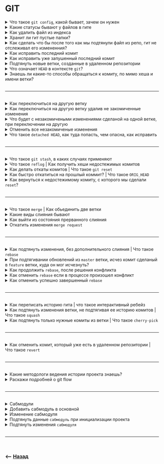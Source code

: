 # GIT

<details>
<summary> Что такое <code>git config</code>, какой бывает, зачем он нужен</summary>

![illustration](https://raw.githubusercontent.com/webster6667/documentation/master/documentation-data/illustrations/dd-up.svg)

🔹 Файл конфигурации, из которого `git` берет дополнительную информацию  
&emsp;&emsp; 🎯 Алиасы  
&emsp;&emsp; 🎯 Игноры  
&emsp;&emsp; 🎯 Данные автора  
&emsp;&emsp; 🎯 Формат логов  
&emsp;&emsp; 🎯 Редактор  


🔹 Бывают трех видов  
&emsp;&emsp; 🎯 `--system` на всех пользователей `PC`  
&emsp;&emsp; 🎯 `--global` на конкретного пользователя `PC`  
&emsp;&emsp; 🎯 `--local` на каждый проект  
&emsp;&emsp; 🛑 Инклудят друг друга от `--system` до `--local`    

<details>
<summary> 🧠 Образ для заучивания</summary>

---

Алисы игнорят данные разработчика для редактора в системе глобальной локализации   

---

</details>

![illustration](https://raw.githubusercontent.com/webster6667/documentation/master/documentation-data/illustrations/dd-down.svg)

</details>

<details>
<summary>Какие статусы бывают у файлов в гите</summary>

![illustration](https://raw.githubusercontent.com/webster6667/documentation/master/documentation-data/illustrations/dd-up.svg)

![illustration](img/states-table.png)

Если начать с верхов то у нас есть: 

`Workin Directory`  
👆 Это локальное состояние проекта     

---
  
в `Workin Directory` лежат файлы в двух состояниях 

🎯 `Tracked`      
🎯 `Untracked`
 

---

В гите работает двух ступенчатая система комитов   
&emsp;&emsp; 🎯 Сначала добавить в `stage`   
&emsp;&emsp; 🎯 После закомитить



👆 По этому у `tracked` файлов есть три состояния  

---

🎯 `stage|index|stage area| stage for commited`    
👆 Очередь файлов на комит  

🎯 `modiffied`   
👆 Измененные проиндексированные файлы, но не добавленные в очередь  

🎯 `commited`   
👆 Закомиченные нетронутые файлы   

<details>
<summary> <sup>⭐</sup>❓ Для чего двух ступенчатая система комита?</summary>

---

Индекс в этой схеме сделан как пространство куда можно скинуть готовые к коммиту `untacked` или `modiffied` файлы, а после закомитить   

---

</details>



<details>
<summary>📚 lessons</summary>

___    

<a href="https://www.youtube.com/watch?v=VUs1mNUBjvk">git states</a>  

___

</details>

![illustration](https://raw.githubusercontent.com/webster6667/documentation/master/documentation-data/illustrations/dd-down.svg)

</details>

<details>
<summary>Как удалить файл из индекса</summary>

![illustration](https://raw.githubusercontent.com/webster6667/documentation/master/documentation-data/illustrations/dd-up.svg)

🔹 `git rm <filename>`

<details>
<summary> <sup>⭐</sup>❓ Как удалить файл из гита, но оставить локально?</summary>

---

🎯 Флаг `--cached`, удалит файл из гита но оставит локально

🎯 Флаг `--f`, удалит файл полностью

---

</details>

<details>
<summary> 🧠 Образ для заучивания</summary>

---

🎯 Гид едет на машине(`рм-рм`)
🎯 Находит файл  
🎯 Если с файла стоящий и с него можно заработать кеш(`--cached`), он его закешит   
🎯 Если файл прям не нужен, он говорит фуу(`-f`)    


---

</details>


![illustration](https://raw.githubusercontent.com/webster6667/documentation/master/documentation-data/illustrations/dd-down.svg)

</details>

<details>
<summary> Хранит ли гит пустые папки?</summary>

![illustration](https://raw.githubusercontent.com/webster6667/documentation/master/documentation-data/illustrations/dd-up.svg)

Нет 

<details>
<summary> <sup>⭐</sup>❓ Как заставить гит хранить папку?</summary>

---

Положить в нее пустой файлик `.gitkeep`    
&emsp;&emsp; 👆 Соглашение между разработчиками  

---

<details>
<summary> 🧠 Образ для заучивания</summary>

---

🎯 Жадный еврей смотрит на папку       
🎯 Вроде пустая, но может пригодится      
🎯 Положу ка туда свою кипу(`keep`), что бы и папку не выбрасывать, и пользу приносила  

---

</details>

</details>

![illustration](https://raw.githubusercontent.com/webster6667/documentation/master/documentation-data/illustrations/dd-down.svg)

</details>

<details>
<summary>Как сделать что бы после того как мы подтянули файл из репо, гит не отслеживал его измененния?</summary>

![illustration](https://raw.githubusercontent.com/webster6667/documentation/master/documentation-data/illustrations/dd-up.svg)

```
git update-index --assume-unchanged <path-to-file>  
```

👆 После выполнения этой команды, гит перестанет видить изменения сделанные в этом файле локально    
  
<details>
<summary> <sup>⭐</sup>❓ Зачем это может быть нужно?</summary>

---

🎯 `build` должен хранится в репо      
🎯 При `dev` разработке билд постоянно меняет хеш внутри       
🎯 Эти изменения не должны попадать в репо   

Применив команду `assume-unchanged`, изменения происходят, но гит их не видит  

---

</details>

<details>
<summary> <sup>⭐</sup>❓ Что делать, если настало время внести какие-то изменения в <code>build</code>?</summary>

---

🎯 Отменяем команду игнорирования изменений      
```
git update-index --no-assume-unchanged <path-to-file>  
```

🎯 После этого все изменения в файле будут отображены

<details>
<summary> 🎯 После этого лучше привести файл в состояние репо</summary>

----

```
git reset --hard <path-to-file>
```

----

</details>




🎯 Сделать нужные изменения в файлах         
🎯 И закомитить   

---

</details>

<details>
<summary> <sup>⭐</sup>❓ Какие могут быть сложные баги?</summary>

---

🎯 В файл под `assume-unchanged` внесли изменения в репо   
🎯 Разработчик апдейтит этот файл       
🎯 `git` ругается, что в файле есть измененния       
🎯 При попытке увидить их через `git status`, их не увидить      


---

</details>

<details>
<summary> <sup>⭐</sup>❓ Как лечить?</summary>

---


<details>
<summary> 🎯 Достаточно снять игнорирование изменений</summary>

----

```
git update-index --no-assume-unchanged <path-to-file>  
```

----

</details>

 
<details>
<summary> 🎯 Привести файл к состоянию репозитория</summary>

----

```
git reset --hard <path-to-file>
```

----

</details>

       


<details>
<summary> 🎯 Апдейтить файл </summary>

----

```
git pull
```

----

</details>

<details>
<summary> 🎯 Сделать файл вновь не отслеживаемым</summary>

----

```
git update-index --assume-unchanged <path-to-file>
```

----

</details>

---

</details>

<details>
<summary> <sup>⭐</sup>❓ Как решать такие вещи по другому?</summary>

---

Хранить `example` версии, которые обязывают каждого создавать `prod` версии, которые лежат в `.gitignore`, как на серве так и на локалке   

---

</details>

<details>
<summary> 🧠 Образ для заучивания</summary>

---

🎯 На нашем `пк` гиду(`git`) об изменении индекса(`update index`) сообщает изюм(`--assume`), изменяя id каждому файлу              
🎯 Если нужно сказать что за изменениями каких файлом резпозиталрия сейчас не нужно следить        
🎯 Говорим гиду(`git`), гит есть требования по изменению идекса(`update-index`)      
🎯 Скажи изюму, изюм. не изменяй айдишники указанным файлам(`--assume-unchange`), что бы гиту не прилетали оповещение о ненужных ему обновлениях   



🎯 Если гит хочет видить обновления которые от него скрывал изюм  
🎯 Достаточно сказать гиту, гит есть изменения по работе с изменением индекса, скажи изюму, нет изюм, больше не нужно делать эти файлы неизменяемыми

---

</details>

![illustration](https://raw.githubusercontent.com/webster6667/documentation/master/documentation-data/illustrations/dd-down.svg)

</details>

<details>
<summary> Как исправить последний комит</summary>

![illustration](https://raw.githubusercontent.com/webster6667/documentation/master/documentation-data/illustrations/dd-up.svg)

```shell
git commit --amend -m "commit message"
```

<details>
<summary> 🧠 Образ для заучивания</summary>

---

🎯 Когда мы вносим мелкие правки в фичу новым комитом   
🎯 История начинает быть похожа на помет      
🎯 Но если не добавлять сверху новый коммит а просто изменить предыдущий       
🎯 То история будет выглядеть не как помет, а как мед(`amend`)        

---

</details>

![illustration](https://raw.githubusercontent.com/webster6667/documentation/master/documentation-data/illustrations/dd-down.svg)

</details>

<details>
<summary> Как исправить уже запушенный последний комит</summary>

![illustration](https://raw.githubusercontent.com/webster6667/documentation/master/documentation-data/illustrations/dd-up.svg)

🎯 Если ветка изолированна    
```shell
git commit --amend -m "commitMessage"
git push --force origin master
```

<details>
<summary> 🧠 Образ для заучивания</summary>

---

🎯 Хотим сделать что бы история была не помет, а мед(`ammend`)      
🎯 Но последний коммит уже запушен, а изменять хеш последнего коммита на сервере, не так безопасно       
🎯 Если ветка изолирована, значит в последнем коммите нет необходимости       
🎯 Делаем историю словно мед(`ammend`), и убедившись что после коммит на серве нам не нужен с фразой"фух слава богу"(`-f`), пушим изменения


---

</details>

🎯 Если ветка уже используеться другими разработчиками  
&emsp;&emsp; 👆 Добавить новый комит с исправлениями, после всем обновиться и сделать `squash`   

<details>
<summary> 🧠 Образ для заучивания</summary>

---

🎯 Если над веткой работает несколько разрабов, менять хеш последнего комита на серве нельзя   
🎯 В таком случаи прийдется делать новый коммит       
🎯 Но после засинкаться с коллегами, и произвести wash - чистку истории комитов, от лишних комитов `squash`       

---

</details>

![illustration](https://raw.githubusercontent.com/webster6667/documentation/master/documentation-data/illustrations/dd-down.svg)

</details>

<details>
<summary> Подтянуть новые ветки, созданные в удаленном репозитории </summary>

![illustration](https://raw.githubusercontent.com/webster6667/documentation/master/documentation-data/illustrations/dd-up.svg)

```shell
git fetch
```

<details>
<summary> 🧠 Образ для заучивания</summary>

---

Фетчь не просто обновляет существующие ветки как `pull`, а помогает втечь(`fetch`) новым веткам с сервака на локальный `пк`  

---

</details>

![illustration](https://raw.githubusercontent.com/webster6667/documentation/master/documentation-data/illustrations/dd-down.svg)

</details>

<details>
<summary> Что означает <code>HEAD</code> в контексте <code>git</code>?</summary>

![illustration](https://raw.githubusercontent.com/webster6667/documentation/master/documentation-data/illustrations/dd-up.svg)

Комит на который сейчас указывает репозиторий

<details>
<summary> <sup>⭐</sup>❓ Как сокращенно обращатся к <code>HEAD</code>?</summary>

---

`@`

<details>
<summary> 🧠 Образ для заучивания</summary>

---

Собака которая в упряжке тянет разраба на нужный комит по истории

---

</details>

---

</details>

<details>
<summary> 🧠 Образ для заучивания</summary>

---

На какой комит сейчас смотрит голова разработчика  

---

</details>

![illustration](https://raw.githubusercontent.com/webster6667/documentation/master/documentation-data/illustrations/dd-down.svg)

</details>

<details>
<summary> Знаешь ли какие-то способы обращаться к комиту, по мимо хеша и имени ветки?</summary>

![illustration](https://raw.githubusercontent.com/webster6667/documentation/master/documentation-data/illustrations/dd-up.svg)

🎯 `@`    
&emsp;&emsp; 👆 Сокращение от `HEAD`

🎯 `~`    
&emsp;&emsp; 👆 Указывает на один коммит назад от `HEAD`


<br>

```shell
git show @~2 index.html
```
👆 Покажет изменения сделанные 2 комита назад от `HEAD`

<details>
<summary> <sup>⭐</sup>❓ Как отработает <code>git show @~ index.html</code></summary>

---

👆 Покажет изменения сделанные 1 комита назад от `HEAD`

---

</details>

<details>
<summary> <sup>⭐</sup>❓ Как отработает <code>git show @~1 index.html</code></summary>

---

👆 Покажет изменения сделанные 1 комита назад от `HEAD`

---

</details>

<br>

<details>
<summary> 🧠 Образ для заучивания</summary>

---

🎯 Тильда - Матильда, ведьма с кочергой   
🎯 Одной кочергой можно дотянутся до одного комита назад       
🎯 Но если связять 2 кочерги, то можно и на два коммита назад     
🎯 И так далее      


---

</details>

![illustration](https://raw.githubusercontent.com/webster6667/documentation/master/documentation-data/illustrations/dd-down.svg)

</details>

<br>

---

<br>

<details>
<summary>Как переключиться на другую ветку</summary>

![illustration](https://raw.githubusercontent.com/webster6667/documentation/master/documentation-data/illustrations/dd-up.svg)

```shell
git checkout branch
```

<details>
<summary> 🧠 Образ для заучивания</summary>

---

Получили чек на поезд везущий в другой город(`ветку`)

---

</details>

![illustration](https://raw.githubusercontent.com/webster6667/documentation/master/documentation-data/illustrations/dd-down.svg)

</details>

<details>
<summary>Как переключиться на другую ветку удалив не закомиченные изменения</summary>

![illustration](https://raw.githubusercontent.com/webster6667/documentation/master/documentation-data/illustrations/dd-up.svg)

```shell
git checkout -f master
```

<details>
<summary> 🧠 Образ для заучивания</summary>

---

🎯 Получили чек на скоростной `fast`(`-f`) поезд    
🎯 В таких поездах нельзя брать ссобой багаж(`modified` файлы)    
🎯 Но Рюкзак, сумку можно (`untracked|stage but not commited` файлы)  

---

</details>

![illustration](https://raw.githubusercontent.com/webster6667/documentation/master/documentation-data/illustrations/dd-down.svg)

</details>

<details>
<summary>Что будет с незакомичеными изменениями сделаной на одной ветке, при переключении на другую</summary>

![illustration](https://raw.githubusercontent.com/webster6667/documentation/master/documentation-data/illustrations/dd-up.svg)

🔹 `untracked` так и остануться в проекте  

🔹 `modified`

&emsp;&emsp; 🎯 Если до измененный файл идентичен на обеих ветках, то изменения перенесуться, так же в состоянии `modified`  

&emsp;&emsp; 🎯 Если файл из `HEAD` до изменения и файл на переключаемой ветке не идентичны, переключения без `checkout -f branchName` не произойдет    

&emsp;&emsp;&emsp;&emsp; 🛑 `checkout -f branchName` переключит проект в состояние указанной ветки, стерев все незакомиченные `modified` изменения, `untracked` удалены не будут 

<details>
<summary> 🧠 Образ для заучивания</summary>

---

🔹 Если получить чек на скоростной, то берем с собой только ручную кладь(`untracked|stage but not commited`)   

🔹 Если едем на обычном, то багаж можно взять с собой только в том случаи если в городе куда едем идентичная фирма приема багажа        
&emsp;&emsp; 👆 `modified` файл в текущей ветке и в той куда идем был идентичен до `modified` изменения      

---

</details>

![illustration](https://raw.githubusercontent.com/webster6667/documentation/master/documentation-data/illustrations/dd-down.svg)

</details>

<details>
<summary> Отменить все незакомиченые изменения</summary>

![illustration](https://raw.githubusercontent.com/webster6667/documentation/master/documentation-data/illustrations/dd-up.svg)

```shell
git checkout -f
```
👆 Перезапишет все файлы в состояния из `HEAD` ветки, удалив незакомиченные изменения

<details>
<summary> 🧠 Образ для заучивания</summary>

---

🎯 Сбросить все что делал в текущем городе      
🎯 Сумки, ручную кладь       
🎯 Уехать на точку старта, на вокзал(`не указывать другую ветку`), (`перевести ветку стартовое состояние без изменений`)    


---

</details>

---

```shell
git stash save 'stashName' 
```
👆 Скинет все незакомиченные изменения в буфер 

<details>
<summary> 🧠 Образ для заучивания</summary>

---

🎯 Оставить все что было      
🎯 Сумку, ручную кладь другу      
🎯 Уехать на вокзал      


---

</details>

![illustration](https://raw.githubusercontent.com/webster6667/documentation/master/documentation-data/illustrations/dd-down.svg)

</details>

<details>
<summary> Что такое <code>detached HEAD</code>, как туда попасть, чем опасна, как исправить</summary>

![illustration](https://raw.githubusercontent.com/webster6667/documentation/master/documentation-data/illustrations/dd-up.svg)

👆 `detached HEAD`, состояние когда репозиторий смотрит не на ветку, а просто на комит, не закрепленный вершиной ветки

<details>
<summary> <sup>⭐</sup>❓ Как туда попасть?</summary>

---

Можно попасть туда выполнив `git checkout 'commitHash'`

<details>
<summary> 🧠 Образ для заучивания</summary>

---

Получить чек не на город, а на промежуточное село  

---

</details>

---

</details>

<details>
<summary> <sup>⭐</sup>❓ Чем опасно?</summary>

---

🎯 При смене ветки, легко потерять хеш своего комита  
🎯 При смене ветки, через некоторое время недостижимые комиты удаляються

<details>
<summary> 🧠 Образ для заучивания</summary>

---

🎯 Уехав в конкретный город название села забудится   
&emsp;&emsp; 👆 Но по копавшись в памяти можно вспомнить(`git reflog`)    
  
🎯 Но через `90` дней уже точно не вспомнишь       

---

</details>

---

</details>

<details>
<summary> <sup>⭐</sup>❓ Как исправить?</summary>

---

💊 Если в состоянии `отделенный HEAD` были сделаны коммиты, то это можно исправить выполнив следующие действия: 

&emsp;&emsp; 🎯 Записать список комитов сделанных в `detached HEAD`, `git log`    
&emsp;&emsp; 🎯 Создать и переключиться на новую ветку `git checkout -b 'branchName'`   
&emsp;&emsp; 🎯 Перетащить коммиты сделанные в `detached HEAD` в новую ветку при помощи `git cherry-pick 'commitHash'`   

<details>
<summary> 🧠 Образ для заучивания</summary>

---

🎯 Поняв что очень просто забыть село в котором оставил вещи в камере хранения       
🎯 Нужно прочитать в чеке на камеру хранения айдишники вещей(`id комитов`) которые там сохранятся(`git log`)        
🎯 Доехав до нужного города позвонить в камеру хранения и попросить отправить их вещи с укзанный `id`(`id комитов`) в город где я сейчас(`git cherry-pick 'commitHash'`)       


---

</details>

---

</details> 


![illustration](https://raw.githubusercontent.com/webster6667/documentation/master/documentation-data/illustrations/dd-down.svg)

</details>

<br>

---

<br>


<details>
<summary> Что такое <code>git stash</code>, в каких случаях применяют </summary>

![illustration](https://raw.githubusercontent.com/webster6667/documentation/master/documentation-data/illustrations/dd-up.svg)


```shell
git stash save 'stashName'
```


👆 `stash` буфер обмена в `git`, который применяют в следующих случаях:  
  
&emsp;&emsp; 🎯 Наработки в достаточно сыром виде для комита, но нужно срочно переключиться на другую задачу, и не потерять наработки     

&emsp;&emsp; 🎯 Перетянуть не закомиченые наработки на другую ветку

<br>

<details>
<summary> <sup>⭐</sup>❓ Как закинуть в <code>stash</code> <code>untracked</code> файлы?</summary>

---

`-u` закинет в `stash` `untracked` файлы

---

</details>

<br>

<details>
<summary> 🧠 Образ для заучивания</summary>

---

🎯 Мешочек куда можно скинуть денюжку если ее еще слишком мало что бы что-то купить(Слишком сырые данные для комита)       

🎯 Либо можно сложить в этот мешочек нужные деньги, что бы переложить в другую куртку(перенос между ветками)       

🎯 Есть флаг учитывать ли мелочь? `-u`      


---

</details>


![illustration](https://raw.githubusercontent.com/webster6667/documentation/master/documentation-data/illustrations/dd-down.svg)

</details>

<details>
<summary> Что такое <code>reflog</code> | Как получить хеши недостежимых комитов</summary>

![illustration](https://raw.githubusercontent.com/webster6667/documentation/master/documentation-data/illustrations/dd-up.svg)

```shell
git reflog --oneline
```
👆 Более детальная локальная история операций между ветками и комитами, где можно найти хеши недостижимых комитов   

<details>
<summary> 🧠 Образ для заучивания</summary>

---

Рефери/судья(`reflog`) который видил каждое действие(все операции по гиту)

---

</details>

![illustration](https://raw.githubusercontent.com/webster6667/documentation/master/documentation-data/illustrations/dd-down.svg)

</details>

<details>
<summary> Как делать откаты комитов | Что такое <code>git reset</code></summary>

![illustration](https://raw.githubusercontent.com/webster6667/documentation/master/documentation-data/illustrations/dd-up.svg)

![illustration](img/states-table.png)

```shell
git reset --'mod' 'commitHash'
```
Команда которая переносит вершину ветки, на узказанный коммит   
&emsp;&emsp; 👆 При этом по разному воздействуя на изменения идущие от уходящего коммита      

<details>
<summary> <sup>⭐</sup>❓ Какие флаги есть у команды <code>reset</code></summary>

---

🎯 `--soft`    

🎯 `--mixed`      

🎯 `--hard`    

🎯 `--keep`

---

</details>


<details>
<summary> <sup>⭐</sup>❓ Чем отличаются друг от друга?</summary>

---

🎯 `--soft`      
&emsp;&emsp; 👆 Переводит изменения идущие от уходящего комита в состояние `staged`       

🎯 `--mixed`   
&emsp;&emsp; 👆 Переводит изменения идущие из уходящего комита в состояние `modiffied`, но не добавленные в `stage`

🎯 `--hard`    
&emsp;&emsp; 👆 Переводит ветку в состояние указанного комита, исключая из рабочей директории изменения идущие от уходящего комита и не закомиченные данные       
&emsp;&emsp;&emsp;&emsp; 🛑 Все незакомиченные данные будут стерты, за исключение `untracked` файлов   

🎯 `--keep`       
&emsp;&emsp; 👆 Так же как и `--hard` переводит ветку в состояния указанного коммита, исключая изменения идущие от уходящего коммита, но не стирает не закомиченые изменения (`modiffied`|`staged`|`untracked`) данные    

<details>
<summary> <sup>⭐</sup>❓ В каких случаях может быть полезен <code>--keep</code></summary>

---

🎯 Нужно примерить свои изменения на состояние проекта в другом коммите        
🎯 Нужно откатится назад, но ряд измененний проделанных в текущем коммите важен

---

</details>

---

</details>

<br>

<details>
<summary> 🧠 Образ для заучивания</summary>

---

🎯 После изменений сайт упал, `PM`-а трясэт, значит нужен `reset`(откат комита назад)       

Есть три способа:  

🎯 `git` придумали удобный `--soft`, что бы не лишний раз не закидывать изменения в `stage`       

🎯 При вызове `--mixed` все падает в одну смешанную кучу, откуда уже выкидываем в `staged` то что хотим закомитить      

🎯 `--hard` юзают только хардкорные ребята, которые знают чего хотят, идут четко к цели, отсекая все лишнее       

🎯 `--keep`, хардкорный еврей в кипе, который так же идет к цели и знает чего хочет, но то чего достиг в текущем комите прихватит с собой в карманчике      


---

</details>

![illustration](https://raw.githubusercontent.com/webster6667/documentation/master/documentation-data/illustrations/dd-down.svg)

</details>

<details>
<summary> Как быстро откатиться на прошлый коммит? | Что такое <code>ORIG_HEAD</code> </summary>

![illustration](https://raw.githubusercontent.com/webster6667/documentation/master/documentation-data/illustrations/dd-up.svg)

```
git reset --hard ORIG_HEAD
```

<details>
<summary> 🧠 Образ для заучивания</summary>

---

🎯 Мне нравится делать из последнего чека оригами, и хранить его в `ORIG_HEAD`          
🎯 По этому у меня всегда в `ORIG_HEAD` есть `id` комита с которого я выполнил (`reset`|`checkout`|`merge`)   

---

</details>

![illustration](https://raw.githubusercontent.com/webster6667/documentation/master/documentation-data/illustrations/dd-down.svg)

</details>


<details>
<summary> Как вернуться к недостежимому комиту, с которого мы сделали <code>reset</code>?</summary>

![illustration](https://raw.githubusercontent.com/webster6667/documentation/master/documentation-data/illustrations/dd-up.svg)


<details>
<summary> <sup>⭐</sup>❓ Если только переключился на новую ветку?</summary>

---

```
git reset ORIG_HEAD
```

<details>
<summary> 🧠 Образ для заучивания</summary>

---

🎯 Разворачиваю оригами из чека по которому доехал в этот город   
🎯 Смотрю откуда ехал      
🎯 Отпралюсь туда(`reset|checout ORIG_HEAD`)   
🎯 Либо заказываю доставку ко мне с этой точки(`cherry-pick ORIG_HEAD`)    

---

</details>

---

</details>

<details>
<summary> <sup>⭐</sup>❓ Если <code>ORIG_HEAD</code> затерся при <code>git pull</code></summary>

---

🎯 Получаем `id` `HEAD` комита - `45a4a19`
```
git log
```    
![illustration](img/log.png)

---

🎯 Ищем в `reflog` операцию `reset` операцию перехода на комит `45a4a19`
```shell
git reflog --oneline
```
![illustration](img/ref-log-screen.png)

---

🎯 Копируем комит лежащий до `reset` операции - `0a6ea57 HEAD@{1}`

🎯 Делаем `reset` на него
```shell
git reset --keep @{1}
```

<details>
<summary> 🧠 Образ для заучивания</summary>

---

🎯 Я вышел в промежуточной от города деревне       
🎯 Звонит `PM`, говорит что все пропало, срочно приезжай, меня трясет - сделай быстро сюда `reset`    
🎯 Я все бросаю, свои вещи в камере хранения, и еду к `PM`-у       
🎯 Приехал, и тут понимаю что я забыл не помню в каком мухосранске свои вещи в камере хранения       
🎯 Бегу к рефери поездов(`reflog`), даю ему чек с которым я приехал в город к `ПМ-у`(`хеш текущего комита`)       
🎯 Спрашиваю из какого села ехали в город по этому чеку?(Ищу комит идущий до ресета на текущий коммит)       
🎯 Рефери поездов дает мне название села(`id недостежимого комита`)       
🎯 Я либо еду туда на скорости прихватив самое необходимое(`git reset --keep 0a6ea57`)   
🎯 Либо заказываю доставку к себе в город(`git cherry-pick 0a6ea57`)


---

</details>

---

</details>


![illustration](https://raw.githubusercontent.com/webster6667/documentation/master/documentation-data/illustrations/dd-down.svg)

</details>


<br>

---

<br>

<details>
<summary> Что такое <code>merge</code> | Как обьединить две ветки</summary>

![illustration](https://raw.githubusercontent.com/webster6667/documentation/master/documentation-data/illustrations/dd-up.svg)

```shell
git merge feature
```
👆 Обьединение двух веток

![illustration](https://raw.githubusercontent.com/webster6667/documentation/master/documentation-data/illustrations/dd-down.svg)

</details>

<details>
<summary>Какие виды слияния бывают</summary>

![illustration](https://raw.githubusercontent.com/webster6667/documentation/master/documentation-data/illustrations/dd-up.svg)

<details>
<summary> <code>fast-forward</code> - перемотка</summary>

----

👆 Быстрое слияние, при помощи перемотки вершины `master` ветки, к вершине `feature`   
&emsp;&emsp; 🛑 Возможна только в том случаи, если в ветку `master`, больше не делали комитов, с тех пор как от нее была создана `feature`


<details>
<summary> 🧠 Образ для заучивания</summary>

---

🎯 Стоял на остановке с вещами(`master` ветка)          
🎯 Начал двигатся дальше от остановки, преобретая новые товары (делаю комиты в `feature`, созданной от `master`)                 
🎯 Если вещи так и остались на остановке(в мастер не делали комитов), то просто заказываю доставку ко мне(выполняю перемотку указателя `master`, на `feature`)   
🎯 Если кто-то отправил вещи стоящие на остановке дальше(`сделал комит в мастер`), то придется ехать на след остановку, и там перепаковывать вещи(делать отдельный комит для мерджа)

---

</details>

----

</details>

<br>

<details>
<summary> <code>Истиное слияние</code></summary>

----

👆 Создание нового комита, для слияние двух веток


<details>
<summary> 🧠 Образ для заучивания</summary>

---

Еду на остановку где сейчас лежат мои вещи, что бы там перепаковаться раз уж остановился  

---

</details>

----

</details>
   
  


![illustration](https://raw.githubusercontent.com/webster6667/documentation/master/documentation-data/illustrations/dd-down.svg)

</details>

<details>
<summary> Как выйти из состояния прерванного слияния</summary>

![illustration](https://raw.githubusercontent.com/webster6667/documentation/master/documentation-data/illustrations/dd-up.svg)

🎯 `git reset --hard`   
&emsp;&emsp; 👆 Откинет на состояние ветки, до попытки слияни, но сотрет все незакомиченные изменения в `workDirectory`


<details>
<summary> 🧠 Образ для заучивания</summary>

---

🎯 Приехал на след остановку что бы перепаковать вещи       
🎯 Понял что не могу все упаковать как мне нужно      
🎯 Психанул по хардкору, и вернулся обратно на свой маршрут      
🎯 Где был до остановки, выбранной для перепаковки(`git reset --hard`)      
🎯 Ничего из вещей на остановке не взял, а все что было в руках(`не закомичено в фичер ветку`)      
🎯 По выбрасывал на остановке(`некомиченные изменения пропадают`)       


---

</details>

<br>

<details>
<summary> <sup>⭐</sup>❓ Как сохранить не закомиченные данные, которые вообще не относятся к мерджу, но при это откатить мердж?</summary>

---

🎯 `git reset --merge`   
&emsp;&emsp; 👆 Откинет на состояние ветки, до попытки слияни, но сохранит все незакомиченные изменения, которые не учавствовали в слиянии

<details>
<summary> 🧠 Образ для заучивания</summary>

---

🎯 Хотел психануть, и бросить все по хардкору       
🎯 Но вспомнил что мер же(`merge`) сказал мне не потерять определенные вещи       
🎯 Которые вообще не относиться к тому что у меня в рюкзаке, и вещам на остановке       
🎯 Использовал `git reset --merge`, для того что бы сохранить вещи в руках, которые не относятся к перепаковке(не закомиченные данные, не учавствующие в слиянии)        


---

</details>


---

</details>


🛑 Лучше сделать комит перед мерджем, так как при откате можно запутаться, а лишний коммит потом засквошить  


![illustration](https://raw.githubusercontent.com/webster6667/documentation/master/documentation-data/illustrations/dd-down.svg)

</details>

<details>
<summary> Откатить изменения <code>merge request</code></summary>

![illustration](https://raw.githubusercontent.com/webster6667/documentation/master/documentation-data/illustrations/dd-up.svg)

```shell
git reset --hard 'comitHashBeforeMergeRequestOnBranch'
```
👆 Переключиться на комит до комита слияния

<details>
<summary> 🧠 Образ для заучивания</summary>

---

🎯 Запаковался на след остановке(сдела мердж `feature` и `master`)       
🎯 Но понял что наверное дальше так не по тяну       
🎯 Глянул чек что купил на `feature` маршруте(`id` `feature` ветки, до мерджа с `master`)      
🎯 Взял только это, остальное оставил на остановке, и ушел обратно на `feature` маршрут(`git reset --hard 'comitHashBeforeMergeRequestOnBranch'`)       


---

</details>

![illustration](https://raw.githubusercontent.com/webster6667/documentation/master/documentation-data/illustrations/dd-down.svg)

</details>

<br>

---

<br>

<details>
<summary> Как подтянуть изменения, без дополнительного слияния | Что такое <code>rebase</code></summary>

![illustration](https://raw.githubusercontent.com/webster6667/documentation/master/documentation-data/illustrations/dd-up.svg)

👆 Слияние веток, без дополнительного коммита слияния, путем набрасывания комитов ветки `feature`, над вершиной ветки `master`, с последующим смещением указателя вершины `feature` на самый последний коммит наброшенный над `master`

&emsp;&emsp; 🎯 Комит который делает идентичные изменения в `feauter` и `master`, будет пропущен при накидывание поверх `master`

&emsp;&emsp; 🎯 `rebase` накидывая комиты на `master` меняет хеши всех комитов из `feature`

&emsp;&emsp; 🎯 С `rebase` без `reflog` невозможно отследить когда были подтянуты изменения из `master`

&emsp;&emsp; 🎯 `rebase` лучше всего использовать только когда работаешь один над `feature` веткой


<details>
<summary> 🧠 Образ для заучивания</summary>

---

🎯 Был крутой поезд Мастер        
🎯 От него создали клон - фича и хотели сделать его чуть круче чем у конкернтов         
🎯 Со времинем в мастер начали добавлять новые вагоны          
🎯 Фича поезд хочет быть круче, он должен обладать своими особенными крутыми вагонами   
🎯 Но при этом иметь все те же вагоны что и у Мастера  
🎯 Приходит владелец фича поезда к своему учитель, и спрашивает Ребе(`rebase`) как быть          
🎯 Ребе отвечает - склонируй на свои рельсы Мастер поезд, а после этого накидай в голову все те свои новые поезда, которых у него нет   
🎯 Да могут быть конфликты, и содержимое некоторых поездов прийдется объединять, производя лучшее       
🎯 Но это все конфликты решаемы, в порядке очереди       
🎯 Основнай проблема заключается в том, что если ты работаешь над фичей не один, хеша поездов при таком слиянии меняются, и можно получить сильные проблемы с документами       
🎯 Но и из это ситуации есть выход       
&emsp;&emsp; 👆 Просто договариваетесь с колегами что объединение делает кто то один, обновляет данные в базе, и все сразу же их подтягивают       

🎯 Но опять же, цель быть лучше и круче мастера, по этому слияние будет вестить очень быстро, не оставляя технических отметов(`отдельного комита`) места слияния          
🎯 Очень сложно будет вернутся в состояние до слияния   
&emsp;&emsp; 👆 Но все же рефери видел все своими глазами, и сможет сказать где был `rebase start`, что бы привести состав в состояния до слияния      

---

</details>

![illustration](https://raw.githubusercontent.com/webster6667/documentation/master/documentation-data/illustrations/dd-down.svg)

</details>

<details>
<summary> При подтягивании обновлений из <code>master</code> ветки, исчез комит сделаный в <code>feature</code> ветки, куда он мог исчезнуть?</summary>

![illustration](https://raw.githubusercontent.com/webster6667/documentation/master/documentation-data/illustrations/dd-up.svg)

&emsp;&emsp; 👆 Комит не исчез, а просто небыл добавлен при перебазировании, так как идентичные изменения уже были в истории `master`     
&emsp;&emsp;&emsp;&emsp; 🎯 Комит который делает идентичные изменения в `feauter` и `master`, будет пропущен при накидывание поверх `master`

<details>
<summary> 🧠 Образ для заучивания</summary>

---

🎯 Накидывая поезда фичи на клон мастера, увидели что в нем уже есть вагон с такой `id`-шкой       
🎯 По этому не стали накидывать его из фичи на верх мастера       


---

</details>

![illustration](https://raw.githubusercontent.com/webster6667/documentation/master/documentation-data/illustrations/dd-down.svg)

</details>

<details>
<summary> Как продолжить <code>rebase</code>, после решения конфликта</summary>

![illustration](https://raw.githubusercontent.com/webster6667/documentation/master/documentation-data/illustrations/dd-up.svg)

```shell
git add .
git rebase --continue
```
🎯 Добавить новые изменения после решения конфликта в `stage area`      
🎯 Продолжить перебазирования с новыми изменениями   

<details>
<summary> 🧠 Образ для заучивания</summary>

---

🎯 Решили конфлик с одним поездом      
🎯 Записали в отчет      
🎯 Сьели по контику `continue`      
🎯 И продолжили    


---

</details>

![illustration](https://raw.githubusercontent.com/webster6667/documentation/master/documentation-data/illustrations/dd-down.svg)

</details>

<details>
<summary> Как отменить <code>rebase</code> если в процессе произошел конфликт</summary>

![illustration](https://raw.githubusercontent.com/webster6667/documentation/master/documentation-data/illustrations/dd-up.svg)

```shell
git rebase --abort
```
👆 Если в процессе перебазирования произойдет конфликт, слияние остановиться, и проект останеться в состоянии `отделенный HEAD`

<br>

❗ `git reset --hard` как в отмене обычно `merge request` неподходит   
&emsp;&emsp; 👆 Так как не откатит `HEAD` из `detached HEAD` обратно на старую вершину `feature`

<details>
<summary> 🧠 Образ для заучивания</summary>

---

Владелец фича поезда сказала что если что-то по совету ребе пойдет конфликт, он сделает его жене аборт(`rebase --abort`)    

---

</details>

![illustration](https://raw.githubusercontent.com/webster6667/documentation/master/documentation-data/illustrations/dd-down.svg)

</details>

<details>
<summary> Как отменить успешно завершенный <code>rebase</code></summary>

![illustration](https://raw.githubusercontent.com/webster6667/documentation/master/documentation-data/illustrations/dd-up.svg)

🔹 Взять хеш комита из константы, куда сохряняеться хеш комита перед `merge|reset|chechout|rebase`
```shell
git reset --hard ORIG_HEAD
```

<details>
<summary> <sup>⭐</sup>❓ А какие могут быть опасности с <code>ORIG_HEAD</code>?</summary>

---

Эта ссылка может затерется при других опасных операциях

---

</details>

<details>
<summary> <sup>⭐</sup>❓ Как откатить ребейс, если <code>ORIG_HEAD</code> затерли?</summary>

---

Самый надежный способ это найти в `reflog` комит с ремаркой `rebase(start)`, и взять хеш комита лежащий перед ним
![illustration](../../../git/pages/rebase/img/illustration.png)
```shell
git reset --hard c00ea36
```

---

</details>

<details>
<summary> 🧠 Образ для заучивания</summary>

---

🎯 Как быть если по совету ребе(`rebase`), не произошло конфликтов  
🎯 Но владелец фича поезда выяснил что мастер поезд сделал не самые выгодные реализации       
🎯 И фича поезд хочет отменить его наработки?    

--- 

🎯 Самые простой способ - развернуть свой чек оригами(`ORIG_HEAD`), и попросить реализовать все по нему       
🎯 Но цифры на чеке могут затерется, что тогда?     

---

🎯 В таком случаи, нам поможет только главный жд рефери(`reflog`)       
🎯 Только он видел `id` поезда, перед стартом слияния, по совету ребе    
&emsp;&emsp; 👆 `id` комита перед командой `rebase(start)`, вернет нас в состояние до ребейса


---

</details>

![illustration](https://raw.githubusercontent.com/webster6667/documentation/master/documentation-data/illustrations/dd-down.svg)

</details>

<br>

---

<br>

<details>
<summary> Как переписать историю гита | что такое интерактивный ребейз</summary>

![illustration](https://raw.githubusercontent.com/webster6667/documentation/master/documentation-data/illustrations/dd-up.svg)

```shell
git rebase -i @~n # или ветка вместо @
```
👆 `n` число отображенных комитов от последнего

![illustration](../../../git/pages/interactive-rebase/img/illustration.png)

После переписывания истории нужно сделать `git push origin <branch> --force`  
&emsp;&emsp; 🛑 Важно указать идентификатор ветки в `<branch>`, иначе запушатся все локальные ветки `origin`

<details>
<summary> 🧠 Образ для заучивания</summary>

---

🎯 Канал интер был очень активный(интерактивный `-i`), и включили у себя экстра бас(`rebase`)   
🎯 В параметре `n`, указали за какой период включить музыку(`какое кол-во комитов отобразить в списке`)       
🎯 После включения экстра баса на канале интер, важно позвонить `джорджу форс бушу`, что бы не было пробем(`сделать force push` после изменении истории гита)       


---

</details>

![illustration](https://raw.githubusercontent.com/webster6667/documentation/master/documentation-data/illustrations/dd-down.svg)

</details>

<details>
<summary> Как подтянуть изменения ветки, не подтягивая ее историю комитов | Что такое <code>squash</code> </summary>

![illustration](https://raw.githubusercontent.com/webster6667/documentation/master/documentation-data/illustrations/dd-up.svg)

🔹 `squash`  

```shell
git merge --squash feature # Перетянет все изменения из feature векти в stage area
git add .
git commit -m"squash message"
```

<details>
<summary> <sup>⭐</sup>❓ Есть ли еще способы?</summary>

---

Да, можно сделать `cherry-pick` данных с одной ветки в другую, без комита
```shell
git cherry-pick master..feature -n
git add .
git commit -m"commit message"
```

👆 `-n: no-commit` 

---

</details>


<br>

<details>
<summary> 🧠 Образ для заучивания</summary>

---

Так как же получить вместо пачки чеков с промежуточными остановками, просто чек куда приехал пасажир?(`Перетянуть все изменения в stage area без коммита, что бы потом закомитить одним шагом как нужно?`)   

🎯 Сделать выкачку к себе в карман(`merge from feature to master`), но через `wash` машину(`--squash флаг`)          
&emsp;&emsp; 👆 Которая просто выдаст то куда приехал пассажир(Зактнет в staged, данные отличающиеся от `master`, без истории комита)     
  
🎯 Нажать на кнопку с черешней, и вместо кучи хлама(`истории комита`) в `staged` прилетают сладкие как черешня данные куда ехал пасажир(данные отличающиеся от `master`, без истории комита)         



---

</details>

![illustration](https://raw.githubusercontent.com/webster6667/documentation/master/documentation-data/illustrations/dd-down.svg)

</details>

<details>
<summary> Как подтянуть только нужные комиты из ветки | Что такое <code>cherry-pick</code></summary>

![illustration](https://raw.githubusercontent.com/webster6667/documentation/master/documentation-data/illustrations/dd-up.svg)

```shell
git cherry-pick 'commitHash'
```
👆 Добавить коммит `commitHash` над `HEAD` веткой

&emsp;&emsp; 🔹 `-n` флаг     
&emsp;&emsp;&emsp;&emsp; 👆 Подтянет изменения в `workDirectory`, но без комита

<br>  

```shell
git cherry-pick master..feature
```
👆 Скопировать все комиты из `feature`, которых нет в `master`

<details>
<summary> 🧠 Образ для заучивания</summary>

---

Что такое чери пик?   
🎯 Это когда тебе вместо того что бы срывать всю ветку с черешней(`мерджить к себе всю ветку`)      
🎯 Ты дергаешь только нужную для тебя черешенку(`коммит`), и вешаешь на свою веточку(`накидываешь коммит поверх своей ветки`)      
🎯 Но если тебе вдруг не нужно вешать все на свою ветку, ты можешь просто положить в пакет   
&emsp;&emsp; 👆 Английская `n` как русская `п` - пакет. Данные прилетают в staged, а после ты уже решаешь как и что вешать на свою ветку(`делаешь коммит с нужными данными`)      
  
🎯 Ты так же можешь сдернуть с нужной ветки, все те черешенки, которых нет на твоей, подобно `мерджу`      
&emsp;&emsp; 👆 cherry-pick `master...feature`     


---

</details>

![illustration](https://raw.githubusercontent.com/webster6667/documentation/master/documentation-data/illustrations/dd-down.svg)

</details>

<br>

---

<br>

<details>
<summary> Как отменить комит, который уже есть в удаленном репозитории | Что такое <code>revert</code></summary>

![illustration](https://raw.githubusercontent.com/webster6667/documentation/master/documentation-data/illustrations/dd-up.svg)

```shell
git revert 'commitHash'
```
👆 Отменение комита, наложением нового комита, стирающего выполненные действия

<details>
<summary> 🧠 Образ для заучивания</summary>

---

🎯 ПМ-а трясэт(`хочет сделать reset`), но тимлид ревет(`revert`)          
🎯 Тим лид тоже хочет откатить, но еще хочет сохранить свои изменения которые он делал   
🎯 Тут приходит спец по гиту, и говорит, не реви, сделай `revert`   
&emsp;&emsp; 👆 Он делает новый комит, отменяющий действие предыдущего комита, тогда и изменения останутся в истории, и проект взлетит быстро       


---

</details>


![illustration](https://raw.githubusercontent.com/webster6667/documentation/master/documentation-data/illustrations/dd-down.svg)

</details>

<br>

---

<br>

<details>
<summary> Какие методологи ведения истории проекта знаешь?</summary>

![illustration](https://raw.githubusercontent.com/webster6667/documentation/master/documentation-data/illustrations/dd-up.svg)

🔹 Релизные    
&emsp;&emsp; 🎯 Хранит в репозитории несколько версия проекта     
&emsp;&emsp; 🎯 Разработка всех фичь ведеться в `master`, сливая каждый пул наработок в отдельный релиз  
&emsp;&emsp; 🎯 Релизная ветка сохраняет совое состояние на момент релиза, и уже не зависит от изменений в `master`  
&emsp;&emsp; 🎯 Любые изменения релизной ветки делаються путем создания новой версии релизонй ветки

🔹 Тематические    
&emsp;&emsp; 👆 Ведеться одна `master` ветка, куда подливаються тематические ветки `feature` и `bugfix`   

🔹 Git flow  
&emsp;&emsp; 👆 Методология обьединяющая тематическую и релизную стратегию     
  
<details>
<summary> 🧠 Образ для заучивания</summary>

---

<details>
<summary> Для заучивания списка</summary>

----

Давай реализуем(`релизные`) бомбический(`тематический`) `gitflow`?

----

</details>

<details>
<summary> Релизные</summary>

----

🎯 Релизные от слова реализовать   
🎯 Реализовали какой-то функционал - откатились на ветку с версией функционала
🎯 По необходимости в этой же ветке фиксим уже реализованный функционал   
🎯 А если надумал допилить новый функционал, идешь к мастеру, и говоришь:     
&emsp;&emsp; 👆 Пилим с мастером новый функционал, пока не реализуем нужную цель

🎯 Дальше все по новой, отпочковали новый результат в отдельный релиз, который не ломает старые версии, и не мешает развивать новый

----

</details>

<details>
<summary> Тематические</summary>

----

🎯 Пилишь себе проект в мастере в одиночку   
🎯 Приходит заказчик, и говорит есть Тема, давай замутим, но не факт что это пойдет в прод   
🎯 И ты создаешь новую тематическую `feature` ветку, которую потом зальешь мастер, если идея взлетит          
🎯 И так по кругу   

----

</details>
   

---

</details>

![illustration](https://raw.githubusercontent.com/webster6667/documentation/master/documentation-data/illustrations/dd-down.svg)

</details>

<details>
<summary> Раскажи подробней о git flow</summary>

![illustration](https://raw.githubusercontent.com/webster6667/documentation/master/documentation-data/illustrations/dd-up.svg)

Методолгия, объединяющие в себе релизный и тематический подход

🔹 `Main`      
&emsp;&emsp; 👆 Продакшн ветка  
  
<br>

🔹 `Develop`  
&emsp;&emsp; 👆 Хранит в себе набор всех фич и багфиксов перед релизом

<br>

🔹 `Release`  
&emsp;&emsp; 👆 Фиксирует в себе список наработок релиза, позволяя отдельно тестировать пул наработок, и не блокировать новый поток фич в `develop`

&emsp;&emsp; 🛑 После правки всех фиксов, релиз ветку сливают как в `master`, так и в `dev`  
&emsp;&emsp;&emsp;&emsp; 👆 Что бы получить фиксы из релиза в разработке

<br>

🔹 `Hotfix`    
&emsp;&emsp; 👆 Ветки для быстрого исправления продашкеша, минуя весь флоу

&emsp;&emsp; 🛑 Так же льються в `dev`   
&emsp;&emsp;&emsp;&emsp; 👆 Что бы не потерять фиксы при след релизах


<details>
<summary> 🧠 Образ для заучивания</summary>

---

🎯 Есть магазин, с которого мы продаем наш лучший товар(`prod`)          
🎯 Есть дева(`dev`), которой мы отдаем все что напридумывали и хотим продать   
🎯 Но дева говорит, что бы выстовлять на продажу только лучший товар, и не тормозить разработку       
🎯 Хорошо бы чтоб Лиза(`релизная ветка`), брала фиксированный список нароботок(`Комитов`), и проверяла его на брак       
🎯 А дева(`dev`) по прежднему будет принимать новые наработки(`сливать в себя feature ветки`), не тормозя новые наработки    
🎯 Но и не закидывая Лизе новый список, пока она с тем не закончит(`Не кидать фичи из dev ветки, пока не зарелизились с этими наработками`)   
🎯 Если друг лиза найдет брак, и разрабы его поправят(`баг фиксы в релизную ветку`)       
🎯 То после того как выставили идеальный товар на продажу, Лиза должна сообщить деве какие были косяки, что бы не запутаться в исправленых ошибках(`сливать релизную ветку и в master и в dev, что бы не было конфликтов`)


---

</details>



![illustration](https://raw.githubusercontent.com/webster6667/documentation/master/documentation-data/illustrations/dd-down.svg)

</details>

<br>

---

<br>

<details>
<summary> Сабмодули</summary>

![illustration](https://raw.githubusercontent.com/webster6667/documentation/master/documentation-data/illustrations/dd-up.svg)

👆 Вложенные репозитории внутри основного

![illustration](https://raw.githubusercontent.com/webster6667/documentation/master/documentation-data/illustrations/dd-down.svg)

</details>

<details>
<summary> Добавить сабмодуль в основной</summary>

![illustration](https://raw.githubusercontent.com/webster6667/documentation/master/documentation-data/illustrations/dd-up.svg)

```shell
git submodule add https://github.com/chaconinc/DbConnector
```

🎯 Появляеться файл `.gitmodules`, в котором храниться структура модулей

🎯 Появляеться сама папка сабмодуля

![illustration](https://raw.githubusercontent.com/webster6667/documentation/master/documentation-data/illustrations/dd-down.svg)

</details>

<details>
<summary> Изменение сабмодуля</summary>

![illustration](https://raw.githubusercontent.com/webster6667/documentation/master/documentation-data/illustrations/dd-up.svg)

🎯 Переходим в папку репозитория  
🎯 Комитим  
🎯 `MR` в master  

![illustration](https://raw.githubusercontent.com/webster6667/documentation/master/documentation-data/illustrations/dd-down.svg)

</details>


<details>
<summary> Подтянуть данные <code>сабмодуль</code> при инициализации проекта</summary>

![illustration](https://raw.githubusercontent.com/webster6667/documentation/master/documentation-data/illustrations/dd-up.svg)

👆 При инициализации в репо есть данные о сабмодуле, но его содержимое подтягивается отдельными командами, на подобии `npm i`

```
git submodule init
git submodule update
```

![illustration](https://raw.githubusercontent.com/webster6667/documentation/master/documentation-data/illustrations/dd-down.svg)

</details>


<details>
<summary> Подтянуть изменения <code>сабмодуля</code></summary>

![illustration](https://raw.githubusercontent.com/webster6667/documentation/master/documentation-data/illustrations/dd-up.svg)

```
git submodule update --remote
```

👆 Смерджит все новые изменения в локальную папку сабмодуля


![illustration](https://raw.githubusercontent.com/webster6667/documentation/master/documentation-data/illustrations/dd-down.svg)

</details>

<br>

---


<br>

### ⟵ **<a href="../../readme.md">Назад</a>**